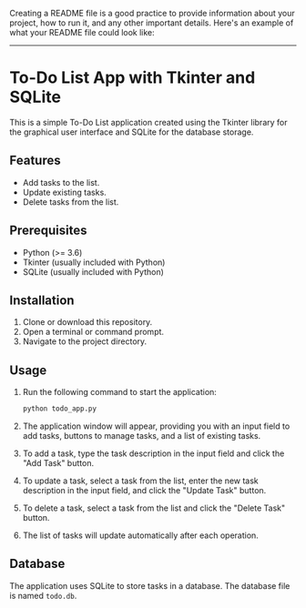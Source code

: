 Creating a README file is a good practice to provide information about your project, how to run it, and any other important details. Here's an example of what your README file could look like:

---

# To-Do List App with Tkinter and SQLite

This is a simple To-Do List application created using the Tkinter library for the graphical user interface and SQLite for the database storage.

## Features

- Add tasks to the list.
- Update existing tasks.
- Delete tasks from the list.

## Prerequisites

- Python (>= 3.6)
- Tkinter (usually included with Python)
- SQLite (usually included with Python)

## Installation

1. Clone or download this repository.
2. Open a terminal or command prompt.
3. Navigate to the project directory.

## Usage

1. Run the following command to start the application:

   ```bash
   python todo_app.py
   ```

2. The application window will appear, providing you with an input field to add tasks, buttons to manage tasks, and a list of existing tasks.

3. To add a task, type the task description in the input field and click the "Add Task" button.

4. To update a task, select a task from the list, enter the new task description in the input field, and click the "Update Task" button.

5. To delete a task, select a task from the list and click the "Delete Task" button.

6. The list of tasks will update automatically after each operation.

## Database

The application uses SQLite to store tasks in a database. The database file is named `todo.db`.
